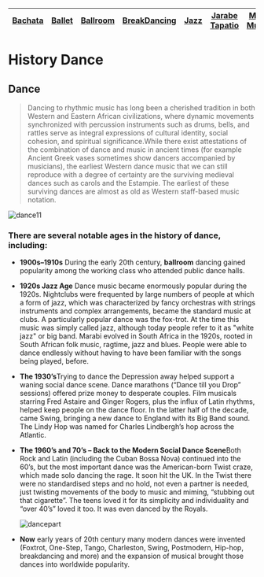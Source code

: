 | [Bachata](bachata.md)    | [Ballet](ballet.md)   | [Ballroom](ballroom.md) | [BreakDancing](breakdancing.md) | [Jazz](jazz.md)    | [Jarabe Tapatio](jarabeTapatio.md)  | [Main Music](music.md)
| -------- |-------| -----| -------- |-------| -----|----|

# **History Dance**

## **Dance**
>Dancing to rhythmic music has long been a cherished tradition in both Western and Eastern African civilizations, where dynamic movements synchronized with percussion instruments such as drums, bells, and rattles serve as integral expressions of cultural identity, social cohesion, and spiritual significance.While there exist attestations of the combination of dance and music in ancient times (for example Ancient Greek vases sometimes show dancers accompanied by musicians), the earliest Western dance music that we can still reproduce with a degree of certainty are the surviving medieval dances such as carols and the Estampie. The earliest of these surviving dances are almost as old as Western staff-based music notation.

 ![dance11](https://github.com/user-attachments/assets/c5994011-d327-4274-b2e9-99b7bc677a84)
 
 ### There are several notable ages in the history of dance, including:

- **1900s–1910s** During the early 20th century, **ballroom** dancing gained popularity among the working class who attended public dance halls.

 - **1920s Jazz Age** Dance music became enormously popular during the 1920s. Nightclubs were frequented by large numbers of people at which a form of jazz, which was characterized by fancy orchestras with strings instruments and complex arrangements, became the standard music at clubs. A particularly popular dance was the fox-trot. At the time this music was simply called jazz, although today people refer to it as "white jazz" or big band. Marabi evolved in South Africa in the 1920s, rooted in South African folk music, ragtime, jazz and blues. People were able to dance endlessly without having to have been familiar with the songs being played, before.

 - **The 1930’s**Trying to dance the Depression away helped support a waning social dance scene. Dance marathons (“Dance till you Drop” sessions) offered prize money to desperate couples. Film musicals starring Fred Astaire and Ginger Rogers, plus the influx of Latin rhythms, helped keep people on the dance floor. In the latter half of the decade, came Swing, bringing a new dance to England with its Big Band sound. The Lindy Hop was named for Charles Lindbergh’s hop across the Atlantic.

 - **The 1960’s and 70’s – Back to the Modern Social Dance Scene**Both Rock and Latin (including the Cuban Bossa Nova) continued into the 60’s, but the most important dance was the American-born Twist craze, which made solo dancing the rage. It soon hit the UK. In the Twist there were no standardised steps and no hold, not even a partner is needed, just twisting movements of the body to music and miming, “stubbing out that cigarette”. The teens loved it for its simplicity and individuality and “over 40’s” loved it too. It was even danced by the Royals.

    ![dancepart](https://github.com/user-attachments/assets/03329702-fec4-41a9-9966-448ec42966a4)


- **Now**  early years of 20th century many modern dances were invented (Foxtrot, One-Step, Tango, Charleston, Swing, Postmodern, Hip-hop, breakdancing and more) and the expansion of musical brought those dances into worldwide popularity.

 

